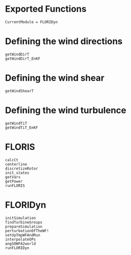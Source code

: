 # Exported Functions

```@meta
CurrentModule = FLORIDyn
```

# Defining the wind directions
```@docs
getWindDirT
getWindDirT_EnKF
```

# Defining the wind shear
```@docs
getWindShearT
```

# Defining the wind turbulence
```@docs
getWindTiT
getWindTiT_EnKF
```

# FLORIS
```@docs
calcCt
centerline
discretizeRotor
init_states
getVars
getPower
runFLORIS
```

# FLORIDyn
```@docs
initSimulation
findTurbineGroups
prepareSimulation
perturbationOfTheWF!
setUpTmpWFAndRun
interpolateOPs
angSOWFA2world
runFLORIDyn
```

